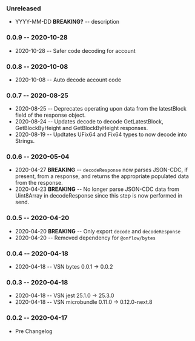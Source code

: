 ### Unreleased

- YYYY-MM-DD **BREAKING?** -- description

### 0.0.9 -- 2020-10-28

- 2020-10-28 -- Safer code decoding for account

### 0.0.8 -- 2020-10-08

- 2020-10-08 -- Auto decode account code

### 0.0.7 -- 2020-08-25

- 2020-08-25 -- Deprecates operating upon data from the latestBlock field of the response object.
- 2020-08-24 -- Updates decode to decode GetLatestBlock, GetBlockByHeight and GetBlockByHeight responses.
- 2020-08-19 -- Updtates UFix64 and Fix64 types to now decode into Strings.

### 0.0.6 -- 2020-05-04

- 2020-04-27 **BREAKING** -- `decodeResponse` now parses JSON-CDC, if present, from a response, and returns the appropriate populated data from the response.
- 2020-04-23 **BREAKING** -- No longer parse JSON-CDC data from Uint8Array in decodeResponse since this step is now performed in send.

### 0.0.5 -- 2020-04-20

- 2020-04-20 **BREAKING** -- Only export `decode` and `decodeResponse`
- 2020-04-20 -- Removed dependency for `@onflow/bytes`

### 0.0.4 -- 2020-04-18

- 2020-04-18 -- VSN bytes 0.0.1 -> 0.0.2

### 0.0.3 -- 2020-04-18

- 2020-04-18 -- VSN jest 25.1.0 -> 25.3.0
- 2020-04-18 -- VSN microbundle 0.11.0 -> 0.12.0-next.8

### 0.0.2 -- 2020-04-17

- Pre Changelog
